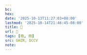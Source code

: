 ```yaml
---
bc:
hex:
date: '2025-10-13T11:27:03+08:00'
lastmod: '2025-10-14T21:46:45-08:00'
title: 󰕋
url: 󰕋
tags: [冊, 冊]
src: GHZR, DCCV
note:
---
```

